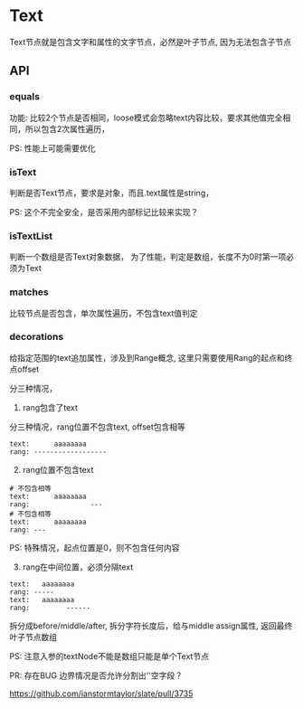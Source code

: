# Text

Text节点就是包含文字和属性的文字节点，必然是叶子节点, 因为无法包含子节点

## API

### equals

功能: 比较2个节点是否相同，loose模式会忽略text内容比较，要求其他值完全相同，所以包含2次属性遍历，

PS: 性能上可能需要优化

### isText

判断是否Text节点，要求是对象，而且.text属性是string，

PS: 这个不完全安全，是否采用内部标记比较来实现？

### isTextList

判断一个数组是否Text对象数据， 为了性能，判定是数组，长度不为0时第一项必须为Text

### matches

比较节点是否包含，单次属性遍历，不包含text值判定

### decorations

给指定范围的text追加属性，涉及到Range概念, 这里只需要使用Rang的起点和终点offset


分三种情况，

1. rang包含了text

分三种情况，rang位置不包含text, offset包含相等

```
text:      aaaaaaaa
rang: ------------------
```

2. rang位置不包含text

```
# 不包含相等
text:      aaaaaaaa
rang:               ---
# 不包含相等
text:      aaaaaaaa
rang: ---
```

PS: 特殊情况，起点位置是0，则不包含任何内容

3. rang在中间位置，必须分隔text

```
text:   aaaaaaaa
rang: -----
text:   aaaaaaaa
rang:         ------
```

拆分成before/middle/after, 拆分字符长度后，给与middle assign属性, 返回最终叶子节点数组

PS: 注意入参的textNode不能是数组只能是单个Text节点

PR: 存在BUG 边界情况是否允许分割出''空字段？

https://github.com/ianstormtaylor/slate/pull/3735